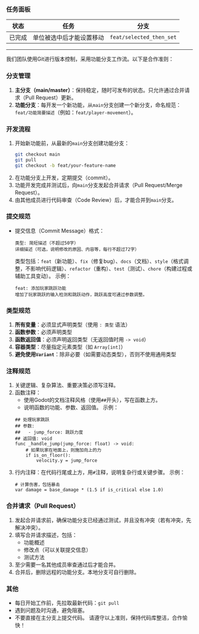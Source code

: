 ### 任务面板
| 状态 | 任务 | 分支 |
| --- | --- | --- |
| 已完成 | 单位被选中后才能设置移动 | `feat/selected_then_set` |
---
我们团队使用Git进行版本控制，采用功能分支工作流。以下是合作准则：
### 分支管理
1. **主分支（main/master）**：保持稳定，随时可发布的状态。只允许通过合并请求（Pull Request）更新。
2. **功能分支**：每开发一个新功能，从`main`分支创建一个新分支，命名规范：`feat/功能简要描述`（例如：`feat/player-movement`）。
### 开发流程
1. 开始新功能前，从最新的`main`分支创建功能分支：
   ```bash
   git checkout main
   git pull
   git checkout -b feat/your-feature-name
   ```
2. 在功能分支上开发，定期提交（commit）。
3. 功能开发完成并测试后，向`main`分支发起合并请求（Pull Request/Merge Request）。
4. 由其他成员进行代码审查（Code Review）后，才能合并到`main`分支。
### 提交规范
- 提交信息（Commit Message）格式：
  ```
  类型: 简短描述（不超过50字）
  详细描述（可选，说明修改的原因、内容等，每行不超过72字）
  ```
  类型包括：`feat`（新功能）、`fix`（修复bug）、`docs`（文档）、`style`（格式调整，不影响代码逻辑）、`refactor`（重构）、`test`（测试）、`chore`（构建过程或辅助工具变动）。
  示例：
  ```
  feat: 添加玩家跳跃功能
  增加了玩家跳跃的输入检测和跳跃动作，跳跃高度可通过参数调整。
  ```
### 类型规范
1. **所有变量**：必须显式声明类型（使用 `: 类型` 语法）
2. **函数参数**：必须声明类型
3. **函数返回值**：必须声明返回类型（无返回值时用 `-> void`）
4. **容器类型**：尽量指定元素类型（如 `Array[int]`）
5. **避免使用`Variant`**：除非必要（如需要动态类型），否则不使用通用类型
### 注释规范
1. 关键逻辑、复杂算法、重要决策必须写注释。
2. 函数注释：
   - 使用Godot的文档注释风格（使用`##`开头），写在函数上方。
   - 说明函数的功能、参数、返回值。
   示例：
   ```gdscript
   ## 处理玩家跳跃
   ## 参数: 
   ##   - jump_force: 跳跃力度
   ## 返回值: void
   func _handle_jump(jump_force: float) -> void:
       # 如果玩家在地面上，则施加向上的力
       if is_on_floor():
           velocity.y = jump_force
   ```
3. 行内注释：在代码行尾或上方，用`#`注释，说明复杂行或关键步骤。
   示例：
   ```gdscript
   # 计算伤害，包括暴击
   var damage = base_damage * (1.5 if is_critical else 1.0)
   ```
### 合并请求（Pull Request）
1. 发起合并请求前，确保功能分支已经通过测试，并且没有冲突（若有冲突，先解决冲突）。
2. 填写合并请求描述，包括：
   - 功能概述
   - 修改点（可以关联提交信息）
   - 测试方法
3. 至少需要一名其他成员审查通过后才能合并。
4. 合并后，删除远程的功能分支。本地分支可自行删除。
### 其他
- 每日开始工作前，先拉取最新代码：`git pull`
- 遇到问题及时沟通，避免阻塞。
- 不要直接在主分支上提交代码。
请遵守以上准则，保持代码库整洁，合作愉快！
